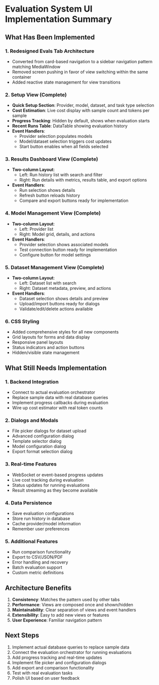# Evaluation System UI Implementation Summary

## What Has Been Implemented

### 1. Redesigned Evals Tab Architecture
- Converted from card-based navigation to a sidebar navigation pattern matching MediaWindow
- Removed screen pushing in favor of view switching within the same container
- Added reactive state management for view transitions

### 2. Setup View (Complete)
- **Quick Setup Section**: Provider, model, dataset, and task type selection
- **Cost Estimation**: Live cost display with sample count and tokens per sample
- **Progress Tracking**: Hidden by default, shows when evaluation starts
- **Recent Runs Table**: DataTable showing evaluation history
- **Event Handlers**: 
  - Provider selection populates models
  - Model/dataset selection triggers cost updates
  - Start button enables when all fields selected

### 3. Results Dashboard View (Complete)
- **Two-column Layout**:
  - Left: Run history list with search and filter
  - Right: Run details with metrics, results table, and export options
- **Event Handlers**:
  - Run selection shows details
  - Refresh button reloads history
  - Compare and export buttons ready for implementation

### 4. Model Management View (Complete)
- **Two-column Layout**:
  - Left: Provider list
  - Right: Model grid, details, and actions
- **Event Handlers**:
  - Provider selection shows associated models
  - Test connection button ready for implementation
  - Configure button for model settings

### 5. Dataset Management View (Complete)
- **Two-column Layout**:
  - Left: Dataset list with search
  - Right: Dataset metadata, preview, and actions
- **Event Handlers**:
  - Dataset selection shows details and preview
  - Upload/import buttons ready for dialogs
  - Validate/edit/delete actions available

### 6. CSS Styling
- Added comprehensive styles for all new components
- Grid layouts for forms and data display
- Responsive panel layouts
- Status indicators and action buttons
- Hidden/visible state management

## What Still Needs Implementation

### 1. Backend Integration
- Connect to actual evaluation orchestrator
- Replace sample data with real database queries
- Implement progress callbacks during evaluation
- Wire up cost estimator with real token counts

### 2. Dialogs and Modals
- File picker dialogs for dataset upload
- Advanced configuration dialog
- Template selector dialog
- Model configuration dialog
- Export format selection dialog

### 3. Real-time Features
- WebSocket or event-based progress updates
- Live cost tracking during evaluation
- Status updates for running evaluations
- Result streaming as they become available

### 4. Data Persistence
- Save evaluation configurations
- Store run history in database
- Cache provider/model information
- Remember user preferences

### 5. Additional Features
- Run comparison functionality
- Export to CSV/JSON/PDF
- Error handling and recovery
- Batch evaluation support
- Custom metric definitions

## Architecture Benefits

1. **Consistency**: Matches the pattern used by other tabs
2. **Performance**: Views are composed once and shown/hidden
3. **Maintainability**: Clear separation of views and event handlers
4. **Extensibility**: Easy to add new views or features
5. **User Experience**: Familiar navigation pattern

## Next Steps

1. Implement actual database queries to replace sample data
2. Connect the evaluation orchestrator for running evaluations
3. Add progress tracking and real-time updates
4. Implement file picker and configuration dialogs
5. Add export and comparison functionality
6. Test with real evaluation tasks
7. Polish UI based on user feedback